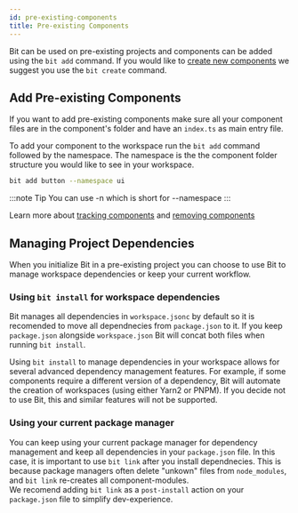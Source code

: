 ```yaml
---
id: pre-existing-components
title: Pre-existing Components
---
```


Bit can be used on pre-existing projects and components can be added using the `bit add` command. If you would like to [create new components](/getting-started/creating-components) we suggest you use the `bit create` command.

## Add Pre-existing Components

If you want to add pre-existing components make sure all your component files are in the component's folder and have an `index.ts` as main entry file.

To add your component to the workspace run the `bit add` command followed by the namespace. The namespace is the the component folder structure you would like to see in your workspace.

```bash
bit add button --namespace ui
```

:::note Tip
You can use -n which is short for --namespace
:::

Learn more about [tracking components](/building-with-bit/tracking-components) and [removing components](building-with-bit/removing-components)

## Managing Project Dependencies

When you initialize Bit in a pre-existing project you can choose to use Bit to manage workspace dependencies or keep your current workflow.

### Using `bit install` for workspace dependencies

Bit manages all dependencies in `workspace.jsonc` by default so it is recomended to move all dependnecies from `package.json` to it. If you keep `package.json` alongside `workspace.json` Bit will concat both files when running `bit install`.

Using `bit install` to manage dependencies in your workspace allows for several advanced dependency management features. For example, if some components require a different version of a dependency, Bit will automate the creation of workspaces (using either Yarn2 or PNPM). If you decide not to use Bit, this and similar features will not be supported.

### Using your current package manager

You can keep using your current package manager for dependency management and keep all dependencies in your `package.json` file. In this case, it is important to use `bit link` after you install dependnecies. This is because package managers often delete "unkown" files from `node_modules`, and `bit link` re-creates all component-modules.  
We recomend adding `bit link` as a `post-install` action on your `package.json` file to simplify dev-experience.
